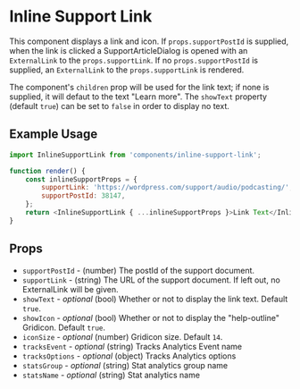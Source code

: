 # Inline Support Link

This component displays a link and icon. If `props.supportPostId` is supplied, when the link is clicked a SupportArticleDialog is opened with an `ExternalLink` to the `props.supportLink`. If no `props.supportPostId` is supplied, an `ExternalLink` to the `props.supportLink` is rendered.

The component's `children` prop will be used for the link text; if none is supplied, it will defaut to the text "Learn more". The `showText` property (default `true`) can be set to `false` in order to display no text.

## Example Usage

```js
import InlineSupportLink from 'components/inline-support-link';

function render() {
	const inlineSupportProps = {
		supportLink: 'https://wordpress.com/support/audio/podcasting/',
		supportPostId: 38147,
	};
	return <InlineSupportLink { ...inlineSupportProps }>Link Text</InlineSupportLink>;
}
```

## Props

- `supportPostId` - (number) The postId of the support document.
- `supportLink` - (string) The URL of the support document. If left out, no ExternalLink will be given.
- `showText` - _optional_ (bool) Whether or not to display the link text. Default `true`.
- `showIcon` - _optional_ (bool) Whether or not to display the "help-outline" Gridicon. Default `true`.
- `iconSize` - _optional_ (number) Gridicon size. Default `14`.
- `tracksEvent` - _optional_ (string) Tracks Analytics Event name
- `tracksOptions` - _optional_ (object) Tracks Analytics options
- `statsGroup` - _optional_ (string) Stat analytics group name
- `statsName` - _optional_ (string) Stat analytics name
